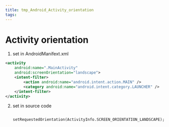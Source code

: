 ```yaml
---
title: tmp_Android_Activity_orientation
tags:
---
```

Activity orientation
===
1. set in AndroidManifext.xml
```xml
<activity 
    android:name=".MainActivity"
    android:screenOrientation="landscape">
    <intent-filter>
        <action android:name="android.intent.action.MAIN" />
        <category android:name="android.intent.category.LAUNCHER" />
    </intent-filter>
</activity>
```
2. set in source code

        setRequestedOrientation(ActivityInfo.SCREEN_ORIENTATION_LANDSCAPE); 
